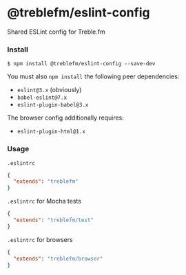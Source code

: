 # @treblefm/eslint-config
Shared ESLint config for Treble.fm

### Install
```
$ npm install @treblefm/eslint-config --save-dev
```

You must also `npm install` the following peer dependencies:
- `eslint@3.x` (obviously)
- `babel-eslint@7.x`
- `eslint-plugin-babel@3.x`

The browser config additionally requires:
- `eslint-plugin-html@1.x`

### Usage
`.eslintrc`
```json
{
  "extends": "treblefm"
}
```

`.eslintrc` for Mocha tests
```json
{
  "extends": "treblefm/test"
}
```

`.eslintrc` for browsers
```json
{
  "extends": "treblefm/browser"
}
```
